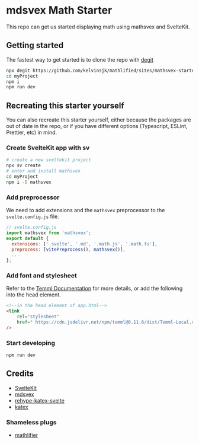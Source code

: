 # mdsvex Math Starter

This repo can get us started displaying math using mathsvex and SvelteKit.

## Getting started

The fastest way to get started is to clone the repo with [degit](https://github.com/Rich-Harris/degit)

```bash
npx degit https://github.com/kelvinsjk/mathlified/sites/mathsvex-starter myProject
cd myProject
npm i
npm run dev
```

## Recreating this starter yourself

You can also recreate this starter yourself, either because
the packages are out of date in the repo, or if you
have different options (Typescript, ESLint, Prettier, etc) in mind.

### Create SvelteKit app with sv

```bash
# create a new sveltekit project
npx sv create
# enter and install mathsvex
cd myProject
npm i -D mathsvex
```

### Add preprocessor

We need to add extensions and the `mathsvex` preprocessor to the `svelte.config.js` file.

```js
// svelte.config.js
import mathsvex from 'mathsvex';
export default {
  extensions: ['.svelte', '.md', '.math.js', '.math.ts'],
  preprocess: [vitePreprocess(), mathsvex()],
  ...
};
```

### Add font and stylesheet

Refer to the [Temml Documentation](https://temml.org/) for more details, or add
the following into the head element.

```html
<!--in the head element of app.html-->
<link
	rel="stylesheet"
	href=" https://cdn.jsdelivr.net/npm/temml@0.11.6/dist/Temml-Local.min.css "
/>
```

### Start developing

```bash
npm run dev
```

## Credits

- [SvelteKit](https://kit.svelte.dev/)
- [mdsvex](https://github.com/pngwn/MDsveX)
- [rehype-katex-svelte](https://github.com/kwshi/rehype-katex-svelte)
- [katex](https://katex.org/)

### Shameless plugs

- [mathlifier](https://github.com/kelvinsjk/mathlified/tree/main/packages/mathlifier)
